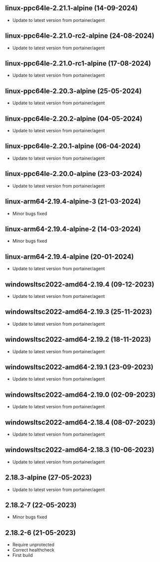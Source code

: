 
## linux-ppc64le-2.21.1-alpine (14-09-2024)
- Update to latest version from portainer/agent

## linux-ppc64le-2.21.0-rc2-alpine (24-08-2024)
- Update to latest version from portainer/agent

## linux-ppc64le-2.21.0-rc1-alpine (17-08-2024)
- Update to latest version from portainer/agent

## linux-ppc64le-2.20.3-alpine (25-05-2024)
- Update to latest version from portainer/agent

## linux-ppc64le-2.20.2-alpine (04-05-2024)
- Update to latest version from portainer/agent

## linux-ppc64le-2.20.1-alpine (06-04-2024)
- Update to latest version from portainer/agent

## linux-ppc64le-2.20.0-alpine (23-03-2024)
- Update to latest version from portainer/agent
## linux-arm64-2.19.4-alpine-3 (21-03-2024)
- Minor bugs fixed
## linux-arm64-2.19.4-alpine-2 (14-03-2024)
- Minor bugs fixed

## linux-arm64-2.19.4-alpine (20-01-2024)

- Update to latest version from portainer/agent

## windowsltsc2022-amd64-2.19.4 (09-12-2023)

- Update to latest version from portainer/agent

## windowsltsc2022-amd64-2.19.3 (25-11-2023)

- Update to latest version from portainer/agent

## windowsltsc2022-amd64-2.19.2 (18-11-2023)

- Update to latest version from portainer/agent

## windowsltsc2022-amd64-2.19.1 (23-09-2023)

- Update to latest version from portainer/agent

## windowsltsc2022-amd64-2.19.0 (02-09-2023)

- Update to latest version from portainer/agent

## windowsltsc2022-amd64-2.18.4 (08-07-2023)

- Update to latest version from portainer/agent

## windowsltsc2022-amd64-2.18.3 (10-06-2023)

- Update to latest version from portainer/agent

## 2.18.3-alpine (27-05-2023)

- Update to latest version from portainer/agent
## 2.18.2-7 (22-05-2023)

- Minor bugs fixed
## 2.18.2-6 (21-05-2023)

- Require unprotected
- Correct healthcheck
- First build
